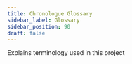 ```yaml
---
title: Chronologue Glossary
sidebar_label: Glossary
sidebar_position: 90
draft: false
---
```

Explains terminology used in this project